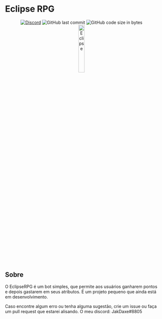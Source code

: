 # Eclipse RPG

<div align="center">
    <a href="discord.gg/sDfeWsHYCb"><img src="https://img.shields.io/discord/1005132317297221785?logo=discord" alt="Discord"/></a>
    <img src="https://img.shields.io/github/last-commit/JakDaxe/EclipseRPG" alt="GitHub last commit"/>
    <img src="https://img.shields.io/github/languages/code-size/JakDaxe/EclipseRPG" alt="GitHub code size in bytes"/>
    <br>
    <img src="https://images-ext-1.discordapp.net/external/j-cPJgmc3gjkf7hbDeognH-M7jyDTauO79JT-m1P5MI/%3Fsize%3D2048/https/cdn.discordapp.com/avatars/685839642595295238/d445df70d3f31e039a5934ed33f18e50.png?width=512&height=512" alt="Eclipse" width="20%"/>
</div>

## Sobre

O EclipseRPG é um bot simples, que permite aos usuários ganharem pontos e depois gastarem em seus atributos. É um projeto pequeno que ainda está em desenvolvimento.

Caso encontre algum erro ou tenha alguma sugestão, crie um issue ou faça um pull request que estarei alisando.
O meu discord: JakDaxe#8805
